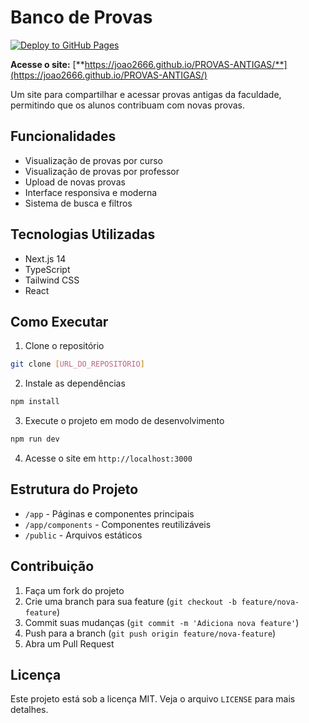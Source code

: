 # Banco de Provas

[![Deploy to GitHub Pages](https://github.com/JOAO2666/PROVAS-ANTIGAS/actions/workflows/deploy.yml/badge.svg)](https://github.com/JOAO2666/PROVAS-ANTIGAS/actions/workflows/deploy.yml)

**Acesse o site:** [**https://joao2666.github.io/PROVAS-ANTIGAS/**](https://joao2666.github.io/PROVAS-ANTIGAS/)

Um site para compartilhar e acessar provas antigas da faculdade, permitindo que os alunos contribuam com novas provas.

## Funcionalidades

- Visualização de provas por curso
- Visualização de provas por professor
- Upload de novas provas
- Interface responsiva e moderna
- Sistema de busca e filtros

## Tecnologias Utilizadas

- Next.js 14
- TypeScript
- Tailwind CSS
- React

## Como Executar

1. Clone o repositório
```bash
git clone [URL_DO_REPOSITÓRIO]
```

2. Instale as dependências
```bash
npm install
```

3. Execute o projeto em modo de desenvolvimento
```bash
npm run dev
```

4. Acesse o site em `http://localhost:3000`

## Estrutura do Projeto

- `/app` - Páginas e componentes principais
- `/app/components` - Componentes reutilizáveis
- `/public` - Arquivos estáticos

## Contribuição

1. Faça um fork do projeto
2. Crie uma branch para sua feature (`git checkout -b feature/nova-feature`)
3. Commit suas mudanças (`git commit -m 'Adiciona nova feature'`)
4. Push para a branch (`git push origin feature/nova-feature`)
5. Abra um Pull Request

## Licença

Este projeto está sob a licença MIT. Veja o arquivo `LICENSE` para mais detalhes. 